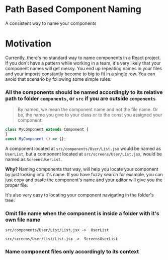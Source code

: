# Path Based Component Naming
A consistent way to name your components


# Motivation
Currently, there's no standard way to name components in a React project. If you don't have a pattern while working in a team, it's very likely that your component names will get messy. You end up repeating names in your files and your imports constantly become to big to fit in a single row. You can avoid that scenario by following some simple rules:

### All the components should be named accordingly to its relative path to folder `components`, or `src` if you are outside `components`
> By named, we mean the component name and not the file name. Or be, the name you give to your class or to the const you assigned your component:
```js
class MyComponent extends Component {
}
const MyComponent () => {};
```
A component located at `src/components/User/List.jsx` would be named as `UserList`, but a component located at `src/screens/User/List.jsx`, would be named as `ScreensUserList`.

**Why?**
Naming components that way, will help you locate your component by just looking into it's name. If you have fuzzy search for example, you can just copy and paste the component's name and your editor will give you the proper file:

It's also very easy to locating your component navigating in the folder's tree:

### Omit file name when the component is inside a folder with it's own file name
`src/components/User/List/List.jsx ->  UserList`

`src/screens/User/List/List.jsx ->  ScreensUserList`

### Name component files only accordingly to its context

